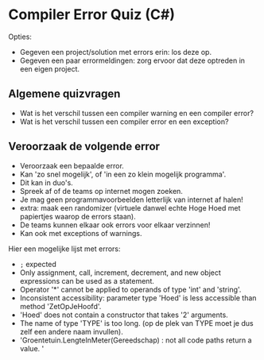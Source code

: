 # Compiler Error Quiz (C#)


Opties:
+ Gegeven een project/solution met errors erin: los deze op.
+ Gegeven een paar errormeldingen: zorg ervoor dat deze optreden in een eigen project.





## Algemene quizvragen

+ Wat is het verschil tussen een compiler warning en een compiler error?
+ Wat is het verschil tussen een compiler error en een exception?


## Veroorzaak de volgende error

+ Veroorzaak een bepaalde error.
+ Kan 'zo snel mogelijk', of 'in een zo klein mogelijk programma'.
+ Dit kan in duo's.
+ Spreek af of de teams op internet mogen zoeken.
+ Je mag geen programmavoorbeelden letterlijk van internet af halen!
+ extra: maak een randomizer (virtuele danwel echte Hoge Hoed met papiertjes waarop de errors staan).
+ De teams kunnen elkaar ook errors voor elkaar verzinnen!
+ Kan ook met exceptions of warnings.


Hier een mogelijke lijst met errors:
+ `;` expected
+ Only assignment, call, increment, decrement, and new object expressions can be used as a statement.
+ Operator '\*' cannot be applied to operands of type 'int' and 'string'.
+ Inconsistent accessibility: parameter type 'Hoed' is less accessible than method 'ZetOpJeHoofd'.
+ 'Hoed' does not contain a constructor that takes '2' arguments.
+ The name of type 'TYPE' is too long. (op de plek van TYPE moet je dus zelf een andere naam invullen).
+ 'Groentetuin.LengteInMeter(Gereedschap) : not all code paths return a value. '
